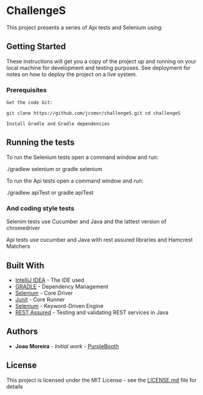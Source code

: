 # ChallengeS

This project presents a series of Api tests and Selenium using:

## Getting Started

These instructions will get you a copy of the project up and running on your local machine for development and testing purposes. See deployment for notes on how to deploy the project on a live system.

### Prerequisites

```
Get the code Git:

git clone https://github.com/jcsmor/challengeS.git cd challengeS

Install Gradle and Gradle dependencies
```

## Running the tests

To run the Selenium tests open a command window and run:

./gradlew selenium  or  gradle selenium

To run the Api tests open a command window and run:

./gradlew apiTest or gradle apiTest

### And coding style tests

Selenim tests use Cucumber and Java and the lattest version of chromedriver

Api tests use cucumber and Java with rest assured libraries and Hamcrest Matchers

## Built With

* [IntelliJ IDEA](https://www.jetbrains.com/idea/) - The IDE used
* [GRADLE](https://gradle.org/) - Dependency Management
* [Selenium](https://www.seleniumhq.org/) - Core Driver
* [Junit](https://junit.org/) - Core Runner
* [Selenium](https://cucumber.io/) - Keyword-Driven Engine
* [REST Assured](http://rest-assured.io/) - Testing and validating REST services in Java

## Authors

* **Joao Moreira** - *Initial work* - [PurpleBooth](https://github.com/jcsmor)

## License

This project is licensed under the MIT License - see the [LICENSE.md](LICENSE.md) file for details


